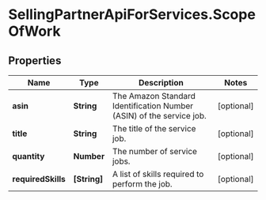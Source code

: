 # SellingPartnerApiForServices.ScopeOfWork

## Properties
Name | Type | Description | Notes
------------ | ------------- | ------------- | -------------
**asin** | **String** | The Amazon Standard Identification Number (ASIN) of the service job. | [optional] 
**title** | **String** | The title of the service job. | [optional] 
**quantity** | **Number** | The number of service jobs. | [optional] 
**requiredSkills** | **[String]** | A list of skills required to perform the job. | [optional] 


